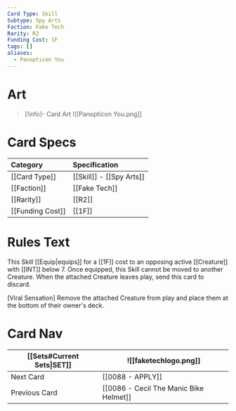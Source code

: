 ```yaml
---
Card Type: Skill
Subtype: Spy Arts
Faction: Fake Tech
Rarity: R2
Funding Cost: 1F
tags: []
aliases:
  - Panopticon You
---
```

# Art

> [!info]- Card Art
> ![[Panopticon You.png]]

# Card Specs

| Category | Specification| 
| :--- | :--- |
| [[Card Type]] | [[Skill]] - [[Spy Arts]] |  
| [[Faction]] | [[Fake Tech]] |  
| [[Rarity]] | [[R2]] |  
| [[Funding Cost]] | [[1F]] |  

# Rules Text  

This Skill [[Equip|equips]] for a [[1F]] cost to an opposing active [[Creature]] with [[INT]] below 7.
Once equipped, this Skill cannot be moved to another Creature.
When the attached Creature leaves play, send this card to discard.  

[Viral Sensation] Remove the attached Creature from play and place them at the bottom of their owner's deck.  

# Card Nav

| [[Sets#Current Sets\|SET]]           | ![[faketechlogo.png]]          |
| ------------- | ------------------------------ |
| Next Card     | [[0088 - APPLY]] |
| Previous Card | [[0086 - Cecil The Manic Bike Helmet]]         |


